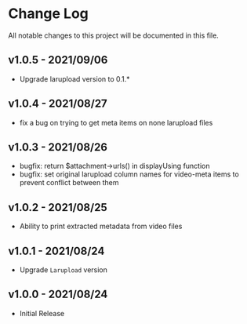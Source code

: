 # Change Log

All notable changes to this project will be documented in this file.

## v1.0.5 - 2021/09/06
- Upgrade larupload version to 0.1.*

## v1.0.4 - 2021/08/27
- fix a bug on trying to get meta items on none larupload files

## v1.0.3 - 2021/08/26
- bugfix: return $attachment->urls() in displayUsing function
- bugfix: set original larupload column names for video-meta items to prevent conflict between them 

## v1.0.2 - 2021/08/25
- Ability to print extracted metadata from video files

## v1.0.1 - 2021/08/24
- Upgrade `Larupload` version

## v1.0.0 - 2021/08/24
- Initial Release
